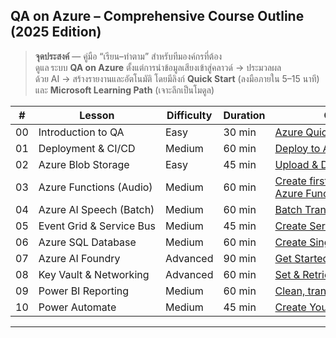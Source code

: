 ## QA on Azure – Comprehensive Course Outline (2025 Edition)

> **จุดประสงค์** — คู่มือ “เรียน–ทำตาม” สำหรับทีมองค์กรที่ต้องดูแล ระบบ **QA on Azure** ตั้งแต่การนำข้อมูลเสียงเข้าสู่คลาวด์ → ประมวลผลด้วย AI → สร้างรายงานและอัตโนมัติ โดยมีลิงก์ **Quick Start** (ลงมือภายใน 5–15 นาที) และ **Microsoft Learning Path** (เจาะลึกเป็นโมดูล)

| #  | Lesson                   | Difficulty | Duration | Quick Start (Hands‑on)                                                                                                                       | Extra Learning (Microsoft Learn Path/Module)                                                                                                     |
| -- | ------------------------ | ---------- | -------- | -------------------------------------------------------------------------------------------------------------------------------------------- | ------------------------------------------------------------------------------------------------------------------------------------------------ |
| 00 | Introduction to QA       | Easy       | 30 min   | [Azure Quickstart Center](https://learn.microsoft.com/en-us/azure/azure-portal/azure-portal-quickstart-center)                               | [Azure Fundamentals (AZ‑900)](https://learn.microsoft.com/training/paths/azure-fundamentals/)                                                    |
| 01 | Deployment & CI/CD       | Medium     | 60 min   | [Deploy to Azure with GitHub Actions](https://learn.microsoft.com/en-us/azure/developer/github/github-actions?tabs=azure-cli%2Cwindows)      | [Build applications with Azure DevOps](https://learn.microsoft.com/en-us/training/paths/build-applications-with-azure-devops/)                   |
| 02 | Azure Blob Storage       | Easy       | 45 min   | [Upload & Download Blobs (Portal)](https://learn.microsoft.com/en-us/azure/storage/blobs/storage-quickstart-blobs-portal)                    | [Store Data in Azure](https://learn.microsoft.com/en-us/training/paths/store-data-in-azure/)                                                 |
| 03 | Azure Functions (Audio)  | Medium     | 60 min   | [Create first Azure Function (Python VS Code)](https://learn.microsoft.com/en-us/azure/azure-functions/create-first-function-vs-code-python) | [Create Serverless Applications](https://learn.microsoft.com/en-us/training/paths/create-serverless-applications/)                               |
| 04 | Azure AI Speech (Batch)  | Medium     | 60 min   | [Batch Transcription Quickstart](https://learn.microsoft.com/en-us/azure/ai-services/speech-service/batch-transcription-create)              | [Speech‑to‑text Batch Transcription Module](https://learn.microsoft.com/en-us/training/modules/recognize-synthesize-speech/)              |
| 05 | Event Grid & Service Bus | Medium     | 45 min   | [Create Service Bus Queue & Send Messages](https://learn.microsoft.com/en-us/azure/service-bus-messaging/service-bus-quickstart-portal)      | [Develop Message‑based Solutions (AZ‑204)](https://learn.microsoft.com/en-us/training/paths/az-204-develop-message-based-solutions/)             |
| 06 | Azure SQL Database       | Medium     | 60 min   | [Create Single Azure SQL DB (Portal)](https://learn.microsoft.com/en-us/azure/azure-sql/database/single-database-create-quickstart)          | [Work with Relational Data in Azure](https://learn.microsoft.com/en-us/training/paths/work-with-relational-data-in-azure/)                       |
| 07 | Azure AI Foundry         | Advanced   | 90 min   | [Get Started in Foundry Playground](https://learn.microsoft.com/en-us/azure/ai-foundry/quickstarts/get-started-playground)                   | [Create & Manage Generative AI with Azure AI Foundry](https://github.com/microsoft/generative-ai-for-beginners)     |
| 08 | Key Vault & Networking   | Advanced   | 60 min   | [Set & Retrieve a Secret (Portal)](https://learn.microsoft.com/en-us/azure/key-vault/secrets/quick-create-portal)                            | [Secure and Connect Azure Services](https://learn.microsoft.com/en-us/training/paths/configure-secure-workloads-using-azure-virtual-networking/) |
| 09 | Power BI Reporting       | Medium     | 60 min   | [Clean, transform, and load data](https://learn.microsoft.com/en-us/training/modules/clean-data-power-bi/)             | [Create & Use Analytics Reports with Power BI](https://learn.microsoft.com/en-us/training/paths/create-use-analytics-reports-power-bi/)          |
| 10 | Power Automate           | Medium     | 45 min   | [Create Your First Cloud Flow](https://learn.microsoft.com/en-us/power-automate/get-started-logic-flow)                                      | [Automate Business Processes with Power Automate](https://learn.microsoft.com/en-us/training/paths/automate-process-power-automate/)             |

---

